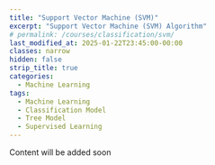 ```yaml
---
title: "Support Vector Machine (SVM)"
excerpt: "Support Vector Machine (SVM) Algorithm"
# permalink: /courses/classification/svm/
last_modified_at: 2025-01-22T23:45:00-00:00
classes: narrow
hidden: false
strip_title: true
categories:
  - Machine Learning
tags: 
  - Machine Learning
  - Classification Model
  - Tree Model
  - Supervised Learning
---
```

Content will be added soon